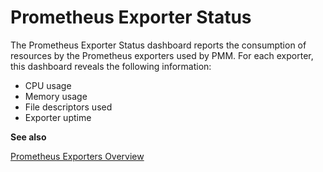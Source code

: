 # Prometheus Exporter Status

The Prometheus Exporter Status dashboard reports the consumption of resources
by the Prometheus exporters used by PMM. For each exporter, this dashboard
reveals the following information:

* CPU usage
* Memory usage
* File descriptors used
* Exporter uptime

**See also**

[Prometheus Exporters Overview](dashboard-prometheus-exporters-overview.md)
